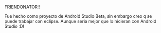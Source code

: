 FRIENDONATOR!!

Fue hecho como proyecto de Android Studio Beta, sin embargo creo q se puede trabajar con eclipse. Aunque seria mejor que lo hicieran con Android Studio :D!

